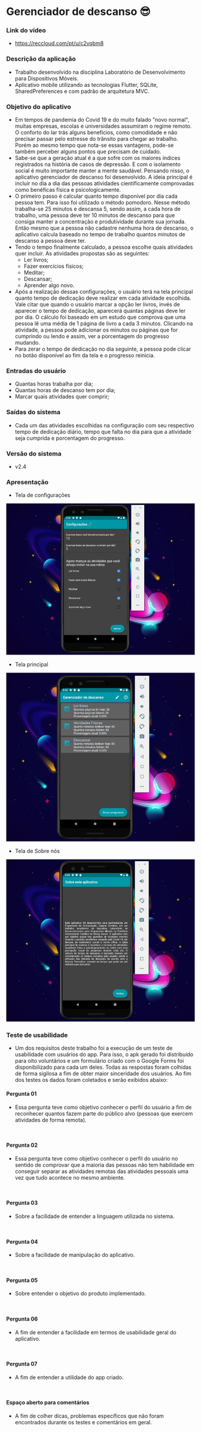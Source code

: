 # Gerenciador de descanso 😎

### Link do vídeo
* https://reccloud.com/pt/u/c2vqbm8

### Descrição da aplicação
* Trabalho desenvolvido na disciplina Laboratório de Desenvolvimento para Dispositivos Móveis.
* Aplicativo mobile utilizando as tecnologias Flutter, SQLite, SharedPreferences e com padrão de arquitetura MVC.

### Objetivo do aplicativo
* Em tempos de pandemia do Covid 19 e do muito falado "novo normal", muitas empresas, escolas e universidades assumiram o regime remoto. O conforto do lar trás alguns benefícios, como comodidade e não precisar passar pelo estresse do trânsito para chegar ao trabalho. Porém ao mesmo tempo que nota-se essas vantagens, pode-se também perceber alguns pontos que precisam de cuidado.
* Sabe-se que a geração atual é a que sofre com os maiores índices registrados na história de casos de depressão. E com o isolamento social é muito importante manter a mente saudável. Pensando nisso, o aplicativo gerenciador de descanso foi desenvolvido. A ideia principal é incluir no dia a dia das pessoas atividades cientificamente comprovadas como benéficas física e psicologicamente.
* O primeiro passo é calcular quanto tempo disponível por dia cada pessoa tem. Para isso foi utilizado o método pomodoro. Nesse método trabalha-se 25 minutos e descansa 5, sendo assim, a cada hora de trabalho, uma pessoa deve ter 10 minutos de descanso para que consiga manter a concentração e produtividade durante sua jornada. Então mesmo que a pessoa não cadastre nenhuma hora de descanso, o aplicativo calcula baseado no tempo de trabalho quantos minutos de descanso a pessoa deve ter.
* Tendo o tempo finalmente calculado, a pessoa escolhe quais atividades quer incluir. As atividades propostas são as seguintes:
    * Ler livros;
    * Fazer exercícios físicos;
    * Meditar;
    * Descansar;
    * Aprender algo novo.
* Após a realização dessas configurações, o usuário terá na tela principal quanto tempo de dedicação deve realizar em cada atividade escolhida. Vale citar que quando o usuário marcar a opção ler livros, invés de aparecer o tempo de dedicação, aparecerá quantas páginas deve ler por dia. O cálculo foi baseado em um estudo que comprova que uma pessoa lê uma média de 1 página de livro a cada 3 minutos. Clicando na atividade, a pessoa pode adicionar os minutos ou páginas que for cumprindo ou lendo e assim, ver a porcentagem do progresso mudando.
* Para zerar o tempo de dedicação no dia seguinte, a pessoa pode clicar no botão disponível ao fim da tela e o progresso reinicia.

### Entradas do usuário
* Quantas horas trabalha por dia;
* Quantas horas de descanso tem por dia;
* Marcar quais atividades quer comprir;

### Saídas do sistema
* Cada um das atividades escolhidas na configuração com seu respectivo tempo de dedicação diário, tempo que falta no dia para que a atividade seja cumprida e porcentagem do progresso.

### Versão do sistema
* v2.4

### Apresentação
* Tela de configurações


![](https://github.com/DayaneCordeiro/Trabalho_Final_LDDM/blob/main/imagens/tela_configura%C3%A7%C3%B5es.PNG)


* Tela principal


![](https://github.com/DayaneCordeiro/Trabalho_Final_LDDM/blob/main/imagens/tela_principal.PNG)


* Tela de Sobre nós


![](https://github.com/DayaneCordeiro/Trabalho_Final_LDDM/blob/main/imagens/tela_about_us.PNG)

### Teste de usabilidade
* Um dos requisitos deste trabalho foi a execução de um teste de usabilidade com usuários do app. Para isso, o apk gerado foi distribuido para oito voluntários e um formulário criado com o Google Forms foi disponibilizado para cada um deles. Todas as respostas foram colhidas de forma sigilosa a fim de obter maior sinceridade dos usuários. Ao fim dos testes os dados foram coletados e serão exibidos abaixo:

#### Pergunta 01
* Essa pergunta teve como objetivo conhecer o perfil do usuário a fim de reconhecer quantos fazem parte do público alvo (pessoas que exercem atividades de forma remota).


![]()


#### Pergunta 02
* Essa pergunta teve como objetivo conhecer o perfil do usuário no sentido de comprovar que a maioria das pessoas não tem habilidade em conseguir separar as atividades remotas das atividades pessoais uma vez que tudo acontece no mesmo ambiente.


![]()


#### Pergunta 03
* Sobre a facilidade de entender a linguagem utilizada no sistema.


![]()


#### Pergunta 04
* Sobre a facilidade de manipulação do aplicativo.


![]()


#### Pergunta 05
* Sobre entender o objetivo do produto implementado.


![]()


#### Pergunta 06
* A fim de entender a facilidade em termos de usabilidade geral do aplicativo.


![]()


#### Pergunta 07
* A fim de entender a utilidade do app criado.


![]()


#### Espaço aberto para comentários
* A fim de colher dicas, problemas específicos que não foram encontrados durante os testes e comentários em geral.


![]()

